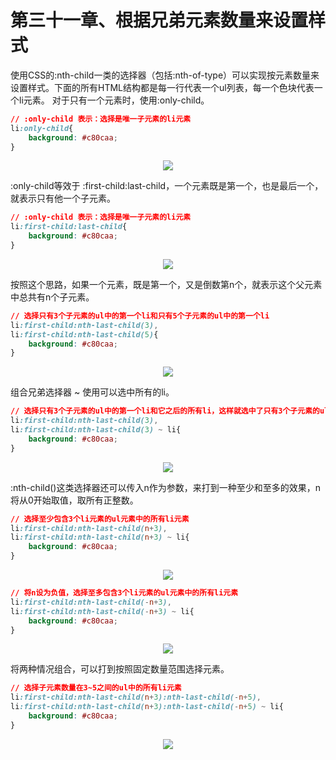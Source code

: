 # 第三十一章、根据兄弟元素数量来设置样式

使用CSS的:nth-child一类的选择器（包括:nth-of-type）可以实现按元素数量来设置样式。下面的所有HTML结构都是每一行代表一个ul列表，每一个色块代表一个li元素。
对于只有一个元素时，使用:only-child。

```css
// :only-child 表示：选择是唯一子元素的li元素
li:only-child{
    background: #c80caa;
}
```

<div align=center><img src="/note/images/css-secret/31/1.png"></div>  

:only-child等效于 :first-child:last-child，一个元素既是第一个，也是最后一个，就表示只有他一个子元素。

```css
// :only-child 表示：选择是唯一子元素的li元素
li:first-child:last-child{
    background: #c80caa;
}
```

<div align=center><img src="/note/images/css-secret/31/2.png"></div>  

按照这个思路，如果一个元素，既是第一个，又是倒数第n个，就表示这个父元素中总共有n个子元素。

```css
// 选择只有3个子元素的ul中的第一个li和只有5个子元素的ul中的第一个li
li:first-child:nth-last-child(3),
li:first-child:nth-last-child(5){
    background: #c80caa;
}
```

<div align=center><img src="/note/images/css-secret/31/3.png"></div>  

组合兄弟选择器 ~ 使用可以选中所有的li。

```css
// 选择只有3个子元素的ul中的第一个li和它之后的所有li，这样就选中了只有3个子元素的ul中的所有li元素
li:first-child:nth-last-child(3),
li:first-child:nth-last-child(3) ~ li{
    background: #c80caa;
}
```

<div align=center><img src="/note/images/css-secret/31/4.png"></div>  

:nth-child()这类选择器还可以传入n作为参数，来打到一种至少和至多的效果，n将从0开始取值，取所有正整数。

```css
// 选择至少包含3个li元素的ul元素中的所有li元素
li:first-child:nth-last-child(n+3),
li:first-child:nth-last-child(n+3) ~ li{
    background: #c80caa;
}
```

<div align=center><img src="/note/images/css-secret/31/5.png"></div>  

```css
// 将n设为负值，选择至多包含3个li元素的ul元素中的所有li元素
li:first-child:nth-last-child(-n+3),
li:first-child:nth-last-child(-n+3) ~ li{
    background: #c80caa;
}
```

<div align=center><img src="/note/images/css-secret/31/6.png"></div>  

将两种情况组合，可以打到按照固定数量范围选择元素。

```css
// 选择子元素数量在3~5之间的ul中的所有li元素
li:first-child:nth-last-child(n+3):nth-last-child(-n+5),
li:first-child:nth-last-child(n+3):nth-last-child(-n+5) ~ li{
    background: #c80caa;
}
```

<div align=center><img src="/note/images/css-secret/31/7.png"></div>  
